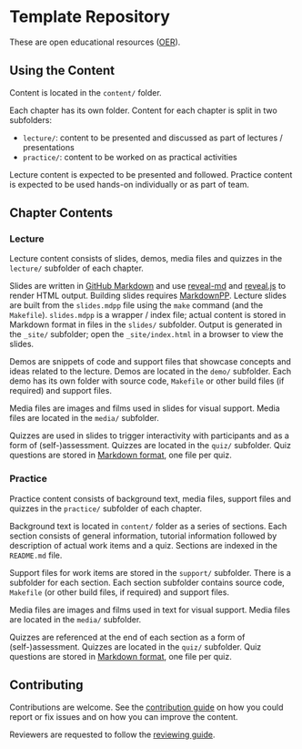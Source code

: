 # Template Repository

These are open educational resources ([OER](https://en.wikipedia.org/wiki/Open_educational_resources)).

## Using the Content

Content is located in the `content/` folder.

Each chapter has its own folder.
Content for each chapter is split in two subfolders:
* `lecture/`: content to be presented and discussed as part of lectures / presentations
* `practice/`: content to be worked on as practical activities

Lecture content is expected to be presented and followed.
Practice content is expected to be used hands-on individually or as part of team.

## Chapter Contents

### Lecture

Lecture content consists of slides, demos, media files and quizzes in the `lecture/` subfolder of each chapter.

Slides are written in [GitHub Markdown](https://guides.github.com/features/mastering-markdown/) and use [reveal-md](https://github.com/webpro/reveal-md) and [reveal.js](https://revealjs.com/) to render HTML output.
Building slides requires [MarkdownPP](https://github.com/amyreese/markdown-pp).
Lecture slides are built from the `slides.mdpp` file using the `make` command (and the `Makefile`).
`slides.mdpp` is a wrapper / index file;
actual content is stored in Markdown format in files in the `slides/` subfolder.
Output is generated in the `_site/` subfolder;
open the `_site/index.html` in a browser to view the slides.

Demos are snippets of code and support files that showcase concepts and ideas related to the lecture.
Demos are located in the `demo/` subfolder.
Each demo has its own folder with source code, `Makefile` or other build files (if required) and support files.

Media files are images and films used in slides for visual support.
Media files are located in the `media/` subfolder.

Quizzes are used in slides to trigger interactivity with participants and as a form of (self-)assessment.
Quizzes are located in the `quiz/` subfolder.
Quiz questions are stored in [Markdown format](https://guides.github.com/features/mastering-markdown/), one file per quiz.

### Practice

Practice content consists of background text, media files, support files and quizzes in the `practice/` subfolder of each chapter.

Background text is located in `content/` folder as a series of sections.
Each section consists of general information, tutorial information followed by description of actual work items and a quiz.
Sections are indexed in the `README.md` file.

Support files for work items are stored in the `support/` subfolder.
There is a subfolder for each section.
Each section subfolder contains source code, `Makefile` (or other build files, if required) and support files.

Media files are images and films used in text for visual support.
Media files are located in the `media/` subfolder.

Quizzes are referenced at the end of each section as a form of (self-)assessment.
Quizzes are located in the `quiz/` subfolder.
Quiz questions are stored in [Markdown format](https://guides.github.com/features/mastering-markdown/), one file per quiz.

## Contributing

Contributions are welcome.
See the [contribution guide](CONTRIBUTING.md) on how you could report or fix issues and on how you can improve the content.

Reviewers are requested to follow the [reviewing guide](REVIEWING.md).
